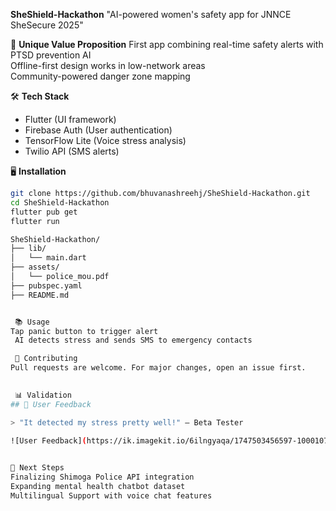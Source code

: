  **SheShield-Hackathon**
"AI-powered women's safety app for JNNCE SheSecure 2025"

🎯 **Unique Value Proposition** 
 First app combining real-time safety alerts with PTSD prevention AI  
 Offline-first design works in low-network areas  
 Community-powered danger zone mapping  

 🛠️ **Tech Stack**
- Flutter (UI framework)
- Firebase Auth (User authentication)
- TensorFlow Lite (Voice stress analysis)
- Twilio API (SMS alerts)

🖥️ **Installation**
```bash
git clone https://github.com/bhuvanashreehj/SheShield-Hackathon.git
cd SheShield-Hackathon
flutter pub get
flutter run

SheShield-Hackathon/
├── lib/
│   └── main.dart
├── assets/
│   └── police_mou.pdf
├── pubspec.yaml
├── README.md


 📚 Usage
Tap panic button to trigger alert
 AI detects stress and sends SMS to emergency contacts

 🤝 Contributing
Pull requests are welcome. For major changes, open an issue first.
 

 📊 Validation  
## 💬 User Feedback

> "It detected my stress pretty well!" – Beta Tester

![User Feedback](https://ik.imagekit.io/6ilngyaqa/1747503456597-1000107437_RmXSo23iN.jpg)
  

🚨 Next Steps  
Finalizing Shimoga Police API integration  
Expanding mental health chatbot dataset
Multilingual Support with voice chat features

